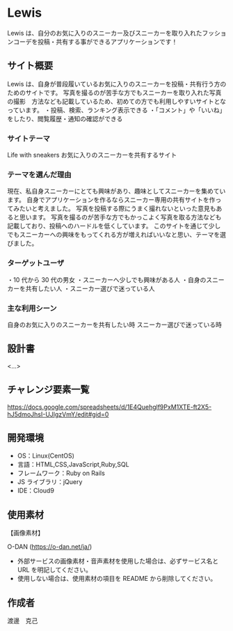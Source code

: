 # Lewis

Lewis は、自分のお気に入りのスニーカー及びスニーカーを取り入れたフッションコーデを投稿・共有する事ができるアプリケーションです！

## サイト概要

Lewis は、自身が普段履いているお気に入りのスニーカーを投稿・共有行う方のためのサイトです。
写真を撮るのが苦手な方でもスニーカーを取り入れた写真の撮影　方法なども記載しているため、初めての方でも利用しやすいサイトとなっています。
・投稿、検索、ランキング表示できる
・「コメント」や「いいね」をしたり、閲覧履歴・通知の確認ができる

### サイトテーマ

Life with sneakers
お気に入りのスニーカーを共有するサイト

### テーマを選んだ理由

現在、私自身スニーカーにとても興味があり、趣味としてスニーカーを集めています。
自身でアプリケーションを作るならスニーカー専用の共有サイトを作ってみたいと考えました。
写真を投稿する際にうまく撮れないといった意見もあると思います。
写真を撮るのが苦手な方でもかっこよく写真を取る方法なども記載しており、投稿へのハードルを低くしています。
このサイトを通じて少しでもスニーカーへの興味をもってくれる方が増えればいいなと思い、テーマを選びました。


### ターゲットユーザ

・10 代から 30 代の男女
・スニーカーへ少しでも興味がある人
・自身のスニーカーを共有したい人
・スニーカー選びで迷っている人


### 主な利用シーン

自身のお気に入りのスニーカーを共有したい時
スニーカー選びで迷っている時


## 設計書

<...>

## チャレンジ要素一覧

<https://docs.google.com/spreadsheets/d/1E4Quehglf9PxM1XTE-ft2X5-hJ5dmoJhsI-UJlgzVmY/edit#gid=0>

## 開発環境

- OS：Linux(CentOS)
- 言語：HTML,CSS,JavaScript,Ruby,SQL
- フレームワーク：Ruby on Rails
- JS ライブラリ：jQuery
- IDE：Cloud9

## 使用素材

【画像素材】

O-DAN (https://o-dan.net/ja/)

- 外部サービスの画像素材・音声素材を使用した場合は、必ずサービス名と URL を明記してください。
- 使用しない場合は、使用素材の項目を README から削除してください。

## 作成者

渡邊　克己
